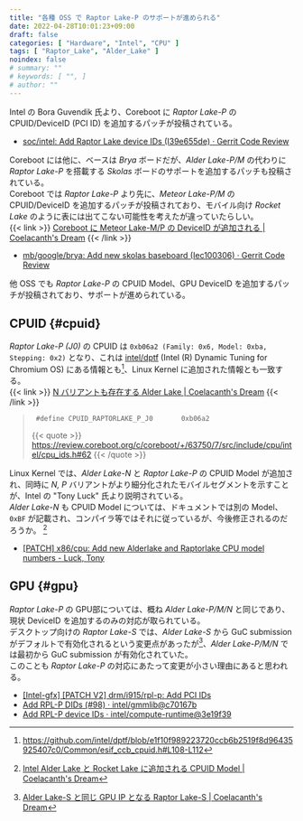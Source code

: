 ```yaml
---
title: "各種 OSS で Raptor Lake-P のサポートが進められる"
date: 2022-04-28T10:01:23+09:00
draft: false
categories: [ "Hardware", "Intel", "CPU" ]
tags: [ "Raptor_Lake", "Alder_Lake" ]
noindex: false
# summary: ""
# keywords: [ "", ]
# author: ""
---
```


Intel の Bora Guvendik 氏より、Coreboot に *Raptor Lake-P* の CPUID/DeviceID (PCI ID) を追加するパッチが投稿されている。  

 * [soc/intel: Add Raptor Lake device IDs (I39e655de) · Gerrit Code Review](https://review.coreboot.org/c/coreboot/+/63750/7)

Coreboot には他に、ベースは *Brya* ボードだが、*Alder Lake-P/M* の代わりに *Raptor Lake-P* を搭載する *Skolas* ボードのサポートを追加するパッチも投稿されている。  
Coreboot では *Raptor Lake-P* より先に、*Meteor Lake-P/M* の CPUID/DeviceID を追加するパッチが投稿されており、モバイル向け *Rocket Lake* のように表には出てこない可能性を考えたが違っていたらしい。  
{{< link >}} [Coreboot に Meteor Lake-M/P の DeviceID が追加される | Coelacanth's Dream](/posts/2022/03/04/mtl-m_p-coreboot/) {{< /link >}}

 * [mb/google/brya: Add new skolas baseboard (Iec100306) · Gerrit Code Review](https://review.coreboot.org/c/coreboot/+/63891)

他 OSS でも *Raptor Lake-P* の CPUID Model、GPU DeviceID を追加するパッチが投稿されており、サポートが進められている。  

## CPUID {#cpuid}

*Raptor Lake-P (J0)* の CPUID は `0xb06a2 (Family: 0x6, Model: 0xba, Stepping: 0x2)` となり、これは [intel/dptf](https://github.com/intel/dptf) (Intel (R) Dynamic Tuning for Chromium OS) にある情報とも[^dptf-cpuid]、Linux Kernel に追加された情報とも一致する。  
{{< link >}} [N バリアントも存在する Alder Lake | Coelacanth's Dream](/posts/2021/11/16/coreboot-intel-adl_n/) {{< /link >}}

 > 		#define CPUID_RAPTORLAKE_P_J0		0xb06a2
 >
 > {{< quote >}} <https://review.coreboot.org/c/coreboot/+/63750/7/src/include/cpu/intel/cpu_ids.h#62> {{< /quote >}}

[^dptf-cpuid]: <https://github.com/intel/dptf/blob/e1f10f989223720ccb6b2519f8d96435925407c0/Common/esif_ccb_cpuid.h#L108-L112>

Linux Kernel では、*Alder Lake-N* と *Raptor Lake-P* の CPUID Model が追加され、同時に *N, P* バリアントがより細分化されたモバイルセグメントを示すことが、Intel の "Tony Luck" 氏より説明されている。  
*Alder Lake-N* も CPUID Model については、ドキュメントでは別の Model、`0xBF` が記載され、コンパイラ等ではそれに従っているが、今後修正されるのだろうか。 [^adl-n]  

 * [[PATCH] x86/cpu: Add new Alderlake and Raptorlake CPU model numbers - Luck, Tony](https://lore.kernel.org/all/YlS7n7Xtso9BXZA2@agluck-desk3.sc.intel.com/)

[^adl-n]: [Intel Alder Lake と Rocket Lake に追加される CPUID Model | Coelacanth's Dream](/posts/2022/01/07/intel-adl-rkl-new-model/)

## GPU {#gpu}

*Raptor Lake-P* の GPU部については、概ね *Alder Lake-P/M/N* と同じであり、現状 DeviceID を追加するのみの対応が取られている。  
デスクトップ向けの *Raptor Lake-S* では、*Alder Lake-S* から GuC submission がデフォルトで有効化されるという変更点があったが[^rpl-s-gpu]、*Alder Lake-P/M/N* では最初から GuC submission が有効化されていた。  
このことも *Raptor Lake-P* の対応にあたって変更が小さい理由にあると思われる。  

[^rpl-s-gpu]: [Alder Lake-S と同じ GPU IP となる Raptor Lake-S | Coelacanth's Dream](/posts/2021/11/15/intel-rpl/)

 * [[Intel-gfx] [PATCH V2] drm/i915/rpl-p: Add PCI IDs](https://lists.freedesktop.org/archives/intel-gfx/2022-April/295950.html)
 * [Add RPL-P DIDs (#98) · intel/gmmlib@c70167b](https://github.com/intel/gmmlib/commit/c70167bee652c7f4cc656d651a1705ffb6bcc0c9)
 * [Add RPL-P device IDs · intel/compute-runtime@3e19f39](https://github.com/intel/compute-runtime/commit/3e19f39b8d784b3eff6e5ef18bad63e68e0a53d5)
